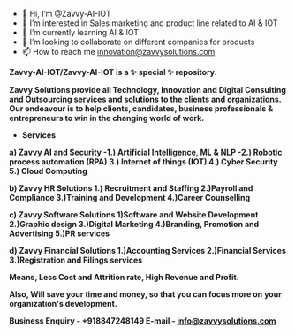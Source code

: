 - 👋 Hi, I’m @Zavvy-AI-IOT
- 👀 I’m interested in Sales marketing and product line related to AI & IOT
- 🌱 I’m currently learning AI & IOT
- 💞️ I’m looking to collaborate on different companies for products
- 📫 How to reach me innovation@zavvysolutions.com

<b>
Zavvy-AI-IOT/Zavvy-AI-IOT is a ✨ special ✨ repository.
  
Zavvy Solutions provide all Technology, Innovation and Digital Consulting and Outsourcing services and solutions to the clients and organizations. Our endeavour is to help clients, candidates, business professionals & entrepreneurs to win in the changing world of work.

- Services

a) Zavvy AI and Security
-1.) Artificial Intelligence, ML & NLP
-2.) Robotic process automation (RPA) 
3.) Internet of things (IOT) 
4.) Cyber Security 
5.) Cloud Computing


b) Zavvy HR Solutions
1.) Recruitment and Staffing
2.)Payroll and Compliance
3.)Training and Development
4.)Career Counselling


c) Zavvy Software Solutions 
1)Software and Website Development
2.)Graphic design
3.)Digital Marketing 
4.)Branding, Promotion and Advertising 
5.)PR services 


d) Zavvy Financial Solutions
1.)Accounting Services
2.)Financial Services
3.)Registration and Filings services


Means, 
Less Cost and Attrition rate, 
High Revenue and Profit.

Also, 
Will save your time and money, so that you can focus more on your organization's development. 


Business Enquiry - +918847248149 
E-mail - info@zavvysolutions.com
</b>
